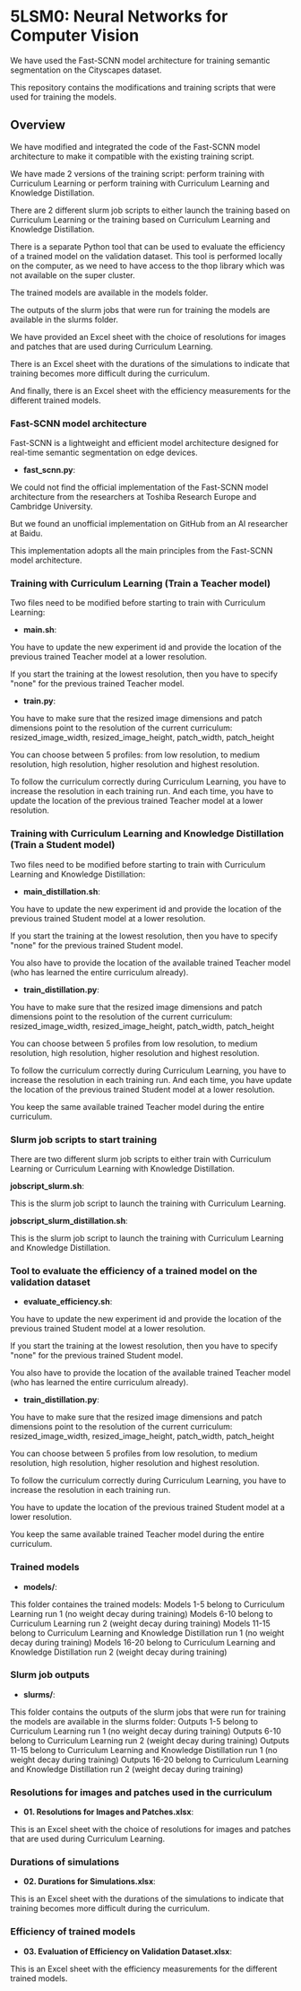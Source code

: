 # 5LSM0: Neural Networks for Computer Vision

We have used the Fast-SCNN model architecture for training semantic segmentation on the Cityscapes dataset.

This repository contains the modifications and training scripts that were used for training the models.

## Overview

We have modified and integrated the code of the Fast-SCNN model architecture to make it compatible with the existing training script.

We have made 2 versions of the training script: perform training with Curriculum Learning or perform training with Curriculum Learning and Knowledge Distillation.

There are 2 different slurm job scripts to either launch the training based on Curriculum Learning or the training based on Curriculum Learning and Knowledge Distillation.

There is a separate Python tool that can be used to evaluate the efficiency of a trained model on the validation dataset.
This tool is performed locally on the computer, as we need to have access to the thop library which was not available on the super cluster.

The trained models are available in the models folder.

The outputs of the slurm jobs that were run for training the models are available in the slurms folder.

We have provided an Excel sheet with the choice of resolutions for images and patches that are used during Curriculum Learning.

There is an Excel sheet with the durations of the simulations to indicate that training becomes more difficult during the curriculum.

And finally, there is an Excel sheet with the efficiency measurements for the different trained models.

### Fast-SCNN model architecture

Fast-SCNN is a lightweight and efficient model architecture designed for real-time semantic segmentation on edge devices.

- **fast_scnn.py**:

We could not find the official implementation of the Fast-SCNN model architecture from the researchers at Toshiba Research Europe and Cambridge University.

But we found an unofficial implementation on GitHub from an AI researcher at Baidu.

This implementation adopts all the main principles from the Fast-SCNN model architecture.

### Training with Curriculum Learning (Train a Teacher model)

Two files need to be modified before starting to train with Curriculum Learning:

- **main.sh**:

You have to update the new experiment id and provide the location of the previous trained Teacher model at a lower resolution.

If you start the training at the lowest resolution, then you have to specify "none" for the previous trained Teacher model.

- **train.py**:

You have to make sure that the resized image dimensions and patch dimensions point to the resolution of the current curriculum:
resized_image_width, resized_image_height, patch_width, patch_height

You can choose between 5 profiles: from low resolution, to medium resolution, high resolution, higher resolution and highest resolution.

To follow the curriculum correctly during Curriculum Learning, you have to increase the resolution in each training run. And each time, you have to update the location of the previous trained Teacher model at a lower resolution.

### Training with Curriculum Learning and Knowledge Distillation (Train a Student model)

Two files need to be modified before starting to train with Curriculum Learning and Knowledge Distillation:

- **main_distillation.sh**:

You have to update the new experiment id and provide the location of the previous trained Student model at a lower resolution.

If you start the training at the lowest resolution, then you have to specify "none" for the previous trained Student model.

You also have to provide the location of the available trained Teacher model (who has learned the entire curriculum already).

- **train_distillation.py**:

You have to make sure that the resized image dimensions and patch dimensions point to the resolution of the current curriculum:
resized_image_width, resized_image_height, patch_width, patch_height

You can choose between 5 profiles from low resolution, to medium resolution, high resolution, higher resolution and highest resolution.

To follow the curriculum correctly during Curriculum Learning, you have to increase the resolution in each training run. And each time, you have update the location of the previous trained Student model at a lower resolution.

You keep the same available trained Teacher model during the entire curriculum.

### Slurm job scripts to start training

There are two different slurm job scripts to either train with Curriculum Learning or Curriculum Learning with Knowledge Distillation.

 **jobscript_slurm.sh**:

This is the slurm job script to launch the training with Curriculum Learning.

 **jobscript_slurm_distillation.sh**:

This is the slurm job script to launch the training with Curriculum Learning and Knowledge Distillation.

### Tool to evaluate the efficiency of a trained model on the validation dataset

- **evaluate_efficiency.sh**:

You have to update the new experiment id and provide the location of the previous trained Student model at a lower resolution.

If you start the training at the lowest resolution, then you have to specify "none" for the previous trained Student model.

You also have to provide the location of the available trained Teacher model (who has learned the entire curriculum already).

- **train_distillation.py**:

You have to make sure that the resized image dimensions and patch dimensions point to the resolution of the current curriculum:
resized_image_width, resized_image_height, patch_width, patch_height

You can choose between 5 profiles from low resolution, to medium resolution, high resolution, higher resolution and highest resolution.

To follow the curriculum correctly during Curriculum Learning, you have to increase the resolution in each training run.

You have to update the location of the previous trained Student model at a lower resolution.

You keep the same available trained Teacher model during the entire curriculum.

### Trained models

- **models/**:

This folder containes the trained models:
Models 1-5 belong to Curriculum Learning run 1 (no weight decay during training)
Models 6-10 belong to Curriculum Learning run 2 (weight decay during training)
Models 11-15 belong to Curriculum Learning and Knowledge Distillation run 1 (no weight decay during training)
Models 16-20 belong to Curriculum Learning and Knowledge Distillation run 2 (weight decay during training)

### Slurm job outputs

- **slurms/**:

This folder contains the outputs of the slurm jobs that were run for training the models are available in the slurms folder:
Outputs 1-5 belong to Curriculum Learning run 1 (no weight decay during training)
Outputs 6-10 belong to Curriculum Learning run 2 (weight decay during training)
Outputs 11-15 belong to Curriculum Learning and Knowledge Distillation run 1 (no weight decay during training)
Outputs 16-20 belong to Curriculum Learning and Knowledge Distillation run 2 (weight decay during training)

### Resolutions for images and patches used in the curriculum

- **01. Resolutions for Images and Patches.xlsx**:

This is an Excel sheet with the choice of resolutions for images and patches that are used during Curriculum Learning.

### Durations of simulations

- **02. Durations for Simulations.xlsx**:

This is an Excel sheet with the durations of the simulations to indicate that training becomes more difficult during the curriculum.

### Efficiency of trained models

- **03. Evaluation of Efficiency on Validation Dataset.xlsx**:

This is an Excel sheet with the efficiency measurements for the different trained models.